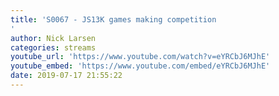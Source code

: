 ```yaml
---
title: 'S0067 - JS13K games making competition
'
author: Nick Larsen
categories: streams
youtube_url: 'https://www.youtube.com/watch?v=eYRCbJ6MJhE'
youtube_embed: 'https://www.youtube.com/embed/eYRCbJ6MJhE'
date: 2019-07-17 21:55:22
---
```


